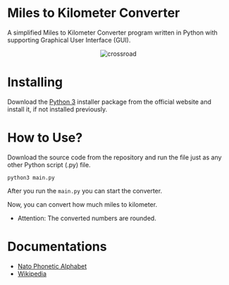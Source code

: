 # Miles to Kilometer Converter

A simplified Miles to Kilometer Converter program written in Python with supporting Graphical User Interface (GUI).

<p align="center">
  <img src="https://i.giphy.com/media/xoDNCMap4vDAMxLc6g/giphy.webp" alt="crossroad"/>
</p>

# Installing
Download the [Python 3](https://python.org) installer package from the official website and install it, if not installed previously.


# How to Use?

Download the source code from the repository and run the file just as any other Python script (.py) file.
```
python3 main.py
```
After you run the `main.py` you can start the converter. 

Now, you can convert how much miles to kilometer.

* Attention: The converted numbers are rounded.


# Documentations

* [Nato Phonetic Alphabet](https://www.nato.int/cps/en/natohq/news_150391.htm)
* [Wikipedia](https://en.wikipedia.org/wiki/NATO_phonetic_alphabet)
